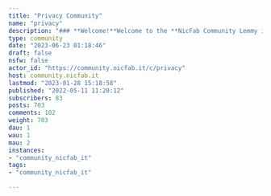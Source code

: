 ```yaml
---
title: "Privacy Community" 
name: "privacy"
description: "### **Welcome!**Welcome to the **NicFab Community Lemmy instance**! Please be kind. All communities in this space should be at least related to Privacy and innovation.This is a community space for projects and users interested in privacy, data protection, cybersecurity, and innovative solutions.### **Matrix Space**You can also reach this Privacy Community on Matrix [by clicking here](https://matrix.to/#/#privacycommunity:matrix.nicfab.it).### **Privacy Policy**Here you can find our **[Privacy Policy](https://nicfab.it/en/pages/ppolicy-lemmy-privacy-community/)**.### **Code of conduct**Please abide by the [code of conduct](https://www.contributor-covenant.org/version/2/1/code_of_conduct/). To report a CoC violation, message one of the admins.***#### Partnerships:- [**Lemmy.ca - Privacy**](https://lemmy.ca/c/privacy)***### **Benvenuto!**Benvenuto nella instanza Lemmy **NicFab Community**! Vi invitiamo ad essere gentili. Tutte le comunità in questo spazio dovrebbero essere almeno legate alla privacy e all'innovazione.Questo è uno spazio comune per progetti e utenti interessati alla privacy, alla protezione dei dati, alla cybersecurity e alle soluzioni innovative.### **Matrix Space**Puoi trovare questa community anche su Matrix [clicando qui](https://matrix.to/#/#privacycommunity:matrix.nicfab.it).### **Informativa Privacy**Qui puoi trovare la nostra **[Informativa sulla privacy](https://www.nicfab.it/it/pages/ppolicy-lemmy-privacy-community/)**.### **Codice di condotta**Siete invitati a rispettare il [codice di condotta](https://www.contributor-covenant.org/version/2/1/code_of_conduct/). Per segnalare una violazione del codice di condotta, invia un messaggio a uno degli amministratori.***#### Partnerships:- [**Lemmy.ca - Privacy**](https://lemmy.ca/c/privacy)***"
type: community
date: "2023-06-23 01:18:46"
draft: false
nsfw: false
actor_id: "https://community.nicfab.it/c/privacy"
host: community.nicfab.it
lastmod: "2023-01-28 15:18:58"
published: "2022-05-11 11:20:12"
subscribers: 83
posts: 703
comments: 102
weight: 703
dau: 1
wau: 1
mau: 2
instances:
- "community_nicfab_it"
tags: 
- "community_nicfab_it"

---
```

